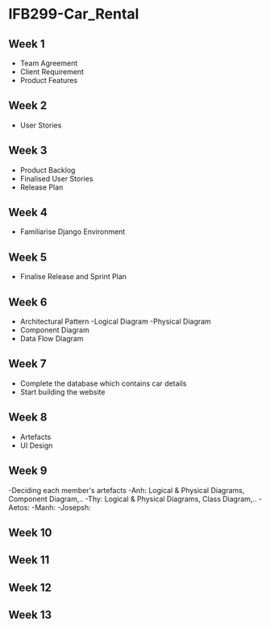 # IFB299-Car_Rental
## Week 1
- Team Agreement
- Client Requirement
- Product Features
## Week 2
- User Stories
## Week 3
- Product Backlog
- Finalised User Stories
- Release Plan
## Week 4
- Familiarise Django Environment
## Week 5
- Finalise Release and Sprint Plan
## Week 6
- Architectural Pattern
  -Logical Diagram
  -Physical Diagram
- Component Diagram
- Data Flow Diagram
## Week 7
  - Complete the database which contains car details
  - Start building the website
## Week 8
  - Artefacts
  - UI Design
## Week 9
  -Deciding each member's artefacts
    -Anh: Logical & Physical Diagrams, Component Diagram,.. 
    -Thy: Logical & Physical Diagrams, Class Diagram,..
    -Aetos:
    -Manh:
    -Josepsh:
## Week 10
## Week 11
## Week 12
## Week 13
